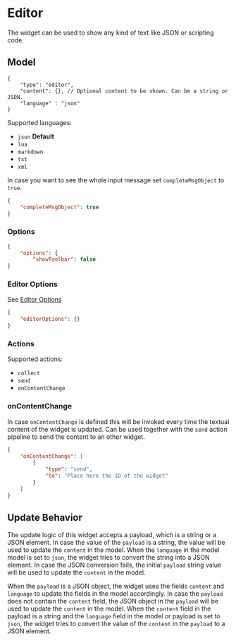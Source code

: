 # Editor

The widget can be used to show any kind of text like JSON or scripting code.

## Model

```jsonc
{
    "type": "editor",
    "content": {}, // Optional content to be shown. Can be a string or JSON.
    "language" : "json"
}
```

Supported languages:

- `json` **Default**
- `lua`
- `markdown`
- `txt`
- `xml`

In case you want to see the whole input message set `completeMsgObject` to `true`.

```json
{
    "completeMsgObject": true
}
```

### Options

```json
{
    "options": {
        "showToolbar": false
}
```

### Editor Options

See [Editor Options](https://microsoft.github.io/monaco-editor/api/interfaces/monaco.editor.ieditoroptions.html)

```json
{
    "editorOptions": {}
}
```

### Actions

Supported actions:

- `collect`
- `send`
- `onContentChange`

### onContentChange

In case `onContentChange` is defined this will be invoked every time the textual content of the widget is updated. Can be used together with the `send` action pipeline to send the content to an other widget.

```json
{
    "onContentChange": [
        {
            "type": "send",
            "to": "Place here the ID of the widget"
        }
    ]
}
```

## Update Behavior

The update logic of this widget accepts a payload, which is a string or a JSON element. In case the value of the `payload` is a string, the value will be used to update the `content` in the model. When the `language` in the model model is set to `json`, the widget tries to convert the string into a JSON element. In case the JSON conversion fails, the initial `payload` string value will be used to update the `content` in the model.

When the `payload` is a JSON object, the widget uses the fields `content` and `language` to update the fields in the model accordingly. In case the `payload` does not contain the `content` field, the JSON object in the `payload`  will be used to update the `content` in the model. When the `content` field in the payload is a string and the `language` field in the model or payload is set to `json`, the widget tries to convert the value of the `content` in the `payload` to a JSON element.
